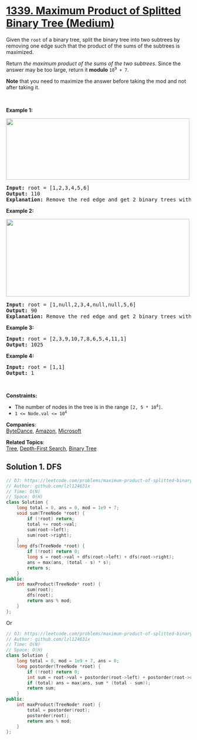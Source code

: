 # [1339. Maximum Product of Splitted Binary Tree (Medium)](https://leetcode.com/problems/maximum-product-of-splitted-binary-tree/)

<p>Given the <code>root</code> of a binary tree, split the binary tree into two subtrees by removing one edge such that the product of the sums of the subtrees is maximized.</p>

<p>Return <em>the maximum product of the sums of the two subtrees</em>. Since the answer may be too large, return it <strong>modulo</strong> <code>10<sup>9</sup> + 7</code>.</p>

<p><strong>Note</strong> that you need to maximize the answer before taking the mod and not after taking it.</p>

<p>&nbsp;</p>
<p><strong>Example 1:</strong></p>
<img alt="" src="https://assets.leetcode.com/uploads/2020/01/21/sample_1_1699.png" style="width: 500px; height: 167px;">
<pre><strong>Input:</strong> root = [1,2,3,4,5,6]
<strong>Output:</strong> 110
<strong>Explanation:</strong> Remove the red edge and get 2 binary trees with sum 11 and 10. Their product is 110 (11*10)
</pre>

<p><strong>Example 2:</strong></p>
<img alt="" src="https://assets.leetcode.com/uploads/2020/01/21/sample_2_1699.png" style="width: 500px; height: 211px;">
<pre><strong>Input:</strong> root = [1,null,2,3,4,null,null,5,6]
<strong>Output:</strong> 90
<strong>Explanation:</strong> Remove the red edge and get 2 binary trees with sum 15 and 6.Their product is 90 (15*6)
</pre>

<p><strong>Example 3:</strong></p>

<pre><strong>Input:</strong> root = [2,3,9,10,7,8,6,5,4,11,1]
<strong>Output:</strong> 1025
</pre>

<p><strong>Example 4:</strong></p>

<pre><strong>Input:</strong> root = [1,1]
<strong>Output:</strong> 1
</pre>

<p>&nbsp;</p>
<p><strong>Constraints:</strong></p>

<ul>
	<li>The number of nodes in the tree is in the range <code>[2, 5 * 10<sup>4</sup>]</code>.</li>
	<li><code>1 &lt;= Node.val &lt;= 10<sup>4</sup></code></li>
</ul>


**Companies**:  
[ByteDance](https://leetcode.com/company/bytedance), [Amazon](https://leetcode.com/company/amazon), [Microsoft](https://leetcode.com/company/microsoft)

**Related Topics**:  
[Tree](https://leetcode.com/tag/tree/), [Depth-First Search](https://leetcode.com/tag/depth-first-search/), [Binary Tree](https://leetcode.com/tag/binary-tree/)

## Solution 1. DFS

```cpp
// OJ: https://leetcode.com/problems/maximum-product-of-splitted-binary-tree/
// Author: github.com/lzl124631x
// Time: O(N)
// Space: O(H)
class Solution {
    long total = 0, ans = 0, mod = 1e9 + 7;
    void sum(TreeNode *root) {
        if (!root) return;
        total += root->val;
        sum(root->left);
        sum(root->right);
    }
    long dfs(TreeNode *root) {
        if (!root) return 0;
        long s = root->val + dfs(root->left) + dfs(root->right);
        ans = max(ans, (total - s) * s);
        return s;
    }
public:
    int maxProduct(TreeNode* root) {
        sum(root);
        dfs(root);
        return ans % mod;
    }
};
```

Or

```cpp
// OJ: https://leetcode.com/problems/maximum-product-of-splitted-binary-tree/
// Author: github.com/lzl124631x
// Time: O(N)
// Space: O(H)
class Solution {
    long total = 0, mod = 1e9 + 7, ans = 0;
    long postorder(TreeNode *root) {
        if (!root) return 0;
        int sum = root->val + postorder(root->left) + postorder(root->right);
        if (total) ans = max(ans, sum * (total - sum));
        return sum;
    }
public:
    int maxProduct(TreeNode* root) {
        total = postorder(root);
        postorder(root);
        return ans % mod;
    }
};
```